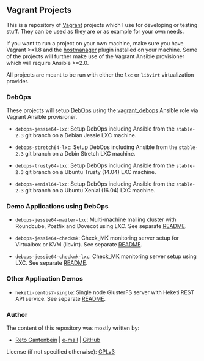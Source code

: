 ## Vagrant Projects

This is a repository of [Vagrant](https://www.vagrantup.com) projects which
I use for developing or testing stuff. They can be used as they are or as
example for your own needs.

If you want to run a project on your own machine, make sure you have
Vagrant >=1.8 and the 
[hostmanager](https://github.com/devopsgroup-io/vagrant-hostmanager) plugin
installed on your machine. Some of the projects will further make use of the
Vagrant Ansible provisioner which will require Ansible >=2.0.

All projects are meant to be run with either the `lxc` or `libvirt`
virtualization provider.

### DebOps

These projects will setup [DebOps](http://debops.org) using the
[vagrant_debops](https://galaxy.ansible.com/ganto/vagrant_debops) Ansible role
via Vagrant Ansible provisioner.

* `debops-jessie64-lxc`: Setup DebOps including Ansible from the `stable-2.3`
  git branch on a Debian Jessie LXC machine.

* `debops-stretch64-lxc`: Setup DebOps including Ansible from the `stable-2.3`
  git branch on a Debin Stretch LXC machine.

* `debops-trusty64-lxc`: Setup DebOps including Ansible from the `stable-2.3`
  git branch on a Ubuntu Trusty (14.04) LXC machine.

* `debops-xenial64-lxc`: Setup DebOps including Ansible from the `stable-2.3`
  git branch on a Ubuntu Xenial (16.04) LXC machine.


### Demo Applications using DebOps

* `debops-jessie64-mailer-lxc`: Multi-machine mailing cluster with Roundcube,
  Postfix and Dovecot using LXC. See separate [README](/debops-jessie64-mailer-lxc/).

* `debops-jessie64-checkmk`: Check_MK monitoring server setup for Virtualbox
  or KVM (libvirt). See separate [README](/debops-jessie64-checkmk/).

* `debops-jessie64-checkmk-lxc`: Check_MK monitoring server setup using LXC.
  See separate [README](/debops-jessie64-checkmk-lxc/).


### Other Application Demos

* `heketi-centos7-single`: Single node GlusterFS server with Heketi REST API
  service. See separate [README](/heketi-centos7-single/).


### Author

The content of this repository was mostly written by:
   
- [Reto Gantenbein](https://linuxmonk.ch/) | [e-mail](mailto:reto.gantenbein@linuxmonk.ch) | [GitHub](https://github.com/ganto)

License (if not specified otherwise): [GPLv3](https://tldrlegal.com/license/gnu-general-public-license-v3-%28gpl-3%29)
